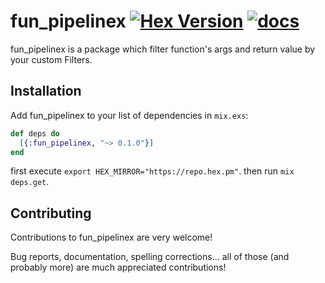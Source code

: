 # fun_pipelinex  [![Hex Version](https://img.shields.io/hexpm/v/fun_pipelinex.svg)](https://hex.pm/packages/fun_pipelinex) [![docs](https://img.shields.io/badge/docs-hexpm-blue.svg)](https://hexdocs.pm/fun_pipelinex/)
fun_pipelinex is a package which filter function's args and return value by your custom Filters.
## Installation
Add fun_pipelinex to your list of dependencies in `mix.exs`:
```elixir
def deps do
  [{:fun_pipelinex, "~> 0.1.0"}]
end
```
first execute `export HEX_MIRROR="https://repo.hex.pm"`.
then run `mix deps.get`.

## Contributing
Contributions to fun_pipelinex are very welcome!

Bug reports, documentation, spelling corrections... all of those (and probably more) are much appreciated contributions!

